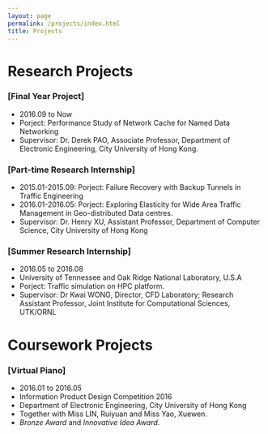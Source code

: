 ```yaml
---
layout: page
permalink: /projects/index.html
title: Projects
---
```


# Research Projects

### [Final Year Project]
  - 2016.09 to Now
  - Porject: Performance Study of Network Cache for Named Data Networking
  - Supervisor: Dr. Derek PAO, Associate Professor, Department of Electronic Engineering, City University of Hong Kong.

### [Part-time Research Internship]
  - 2015.01-2015.09: Porject: Failure Recovery with Backup Tunnels in Traffic Engineering
  - 2016.01-2016.05: Porject: Exploring Elasticity for Wide Area Traffic Management in Geo-distributed Data
centres.
  - Supervisor: Dr. Henry XU, Assistant Professor, Department of Computer Science, City University of Hong Kong


### [Summer Research Internship]
  - 2016.05 to 2016.08
  - University of Tennessee and Oak Ridge National Laboratory, U.S.A
  - Porject: Traffic simulation on HPC platform.
  - Supervisor: Dr Kwai WONG, Director, CFD Laboratory; Research Assistant Professor, Joint Institute for Computational Sciences, UTK/ORNL

# Coursework Projects

### [Virtual Piano]
 - 2016.01 to 2016.05
 - Information Product Design Competition 2016
 - Department of Electronic Engineering, City University of Hong Kong
 - Together with Miss LIN, Ruiyuan and Miss Yao, Xuewen.
 - *Bronze Award* and *Innovative Idea Award*.


